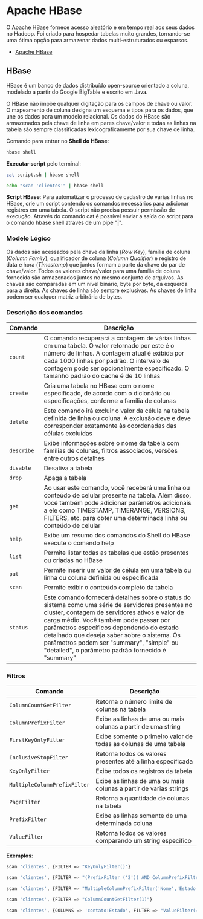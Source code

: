 # Apache HBase
O Apache HBase fornece acesso aleatório e em tempo real aos seus dados no Hadoop. Foi criado para hospedar tabelas muito grandes, tornando-se uma ótima opção para armazenar dados multi-estruturados ou esparsos.

- [Apache HBase](https://hbase.apache.org/book.html)

## HBase
HBase é um banco de dados distribuído open-source orientado a coluna, modelado a partir do Google BigTable e escrito em Java.

O HBase não impõe qualquer digitação para os campos de chave ou valor. O mapeamento de coluna designa um esquema e tipos para os dados, que une os dados para um modelo relacional. Os dados do HBase são armazenados pela chave de linha em pares
chave/valor e todas as linhas na tabela são sempre classificadas lexicograficamente por sua chave de linha.

Comando para entrar no **Shell do HBase**:
```sh
hbase shell
```

**Executar script** pelo terminal:
```sh
cat script.sh | hbase shell

echo "scan 'clientes'" | hbase shell
```

**Script HBase**: Para automatizar o processo de cadastro de varias linhas no HBase, crie um script contendo os comandos necessários para adicionar registros em uma tabela. O script não precisa possuir permissão de execução. Através do comando cat é possível enviar a saída do script para o comando hbase shell através de um pipe "|".

### Modelo Lógico
Os dados são acessados pela chave da linha (*Row Key*), família de coluna (*Column Family*), qualificador de coluna (*Column Qualifier*) e registro de data e hora (*Timestamp*) que juntos formam a parte da chave do par de chave/valor. Todos os valores chave/valor para uma família de coluna fornecida são armazenados juntos no mesmo conjunto de arquivos. As chaves são comparadas em um nível binário, byte por byte, da esquerda para a direita. As chaves de linha são sempre exclusivas. As chaves de linha podem ser qualquer matriz arbitrária de bytes.

### Descrição dos comandos

| Comando      | Descrição     |
| ------------ | ------------- |
| `count` | O comando recuperará a contagem de várias linhas em uma tabela. O valor retornado por este é o número de linhas. A contagem atual é exibida por cada 1000 linhas por padrão. O intervalo de contagem pode ser opcionalmente especificado. O tamanho padrão do cache é de 10 linhas |
| `create` | Cria uma tabela no HBase com o nome especificado, de acordo com o dicionário ou especificações, conforme a família de colunas |
| `delete` | Este comando irá excluir o valor da célula na tabela definida de linha ou coluna. A exclusão deve e deve corresponder exatamente às coordenadas das células excluídas |
| `describe` | Exibe informações sobre o nome da tabela com famílias de colunas, filtros associados, versões entre outros detalhes |
| `disable` | Desativa a tabela |
| `drop` | Apaga a tabela |
| `get` | Ao usar este comando, você receberá uma linha ou conteúdo de celular presente na tabela. Além disso, você também pode adicionar parâmetros adicionais a ele como TIMESTAMP, TIMERANGE, VERSIONS, FILTERS, etc. para obter uma determinada linha ou conteúdo de celular |
| `help` | Exibe um resumo dos comandos do Shell do HBase execute o comando help |
| `list` | Permite listar todas as tabelas que estão presentes ou criadas no HBase |
| `put` | Permite inserir um valor de célula em uma tabela ou linha ou coluna definida ou especificada |
| `scan` | Permite exibir o conteúdo completo da tabela |
| `status` | Este comando fornecerá detalhes sobre o status do sistema como uma série de servidores presentes no cluster, contagem de servidores ativos e valor de carga médio. Você também pode passar por parâmetros específicos dependendo do estado detalhado que deseja saber sobre o sistema. Os parâmetros podem ser "summary", "simple" ou "detailed", o parâmetro padrão fornecido é "summary" |

### Filtros

| Comando      | Descrição     |
| ------------ | ------------- |
| `ColumnCountGetFilter` | Retorna o número limite de colunas na tabela |
| `ColumnPrefixFilter` | Exibe as linhas de uma ou mais colunas a partir de uma string |
| `FirstKeyOnlyFilter` | Exibe somente o primeiro valor de todas as colunas de uma tabela |
| `InclusiveStopFilter` | Retorna todos os valores presentes até a linha especificada |
| `KeyOnlyFilter` | Exibe todos os registros da tabela |
| `MultipleColumnPrefixFilter` | Exibe as linhas de uma ou mais colunas a partir de varias strings |
| `PageFilter` | Retorna a quantidade de colunas na tabela |
| `PrefixFilter` | Exibe as linhas somente de uma determinada coluna |
| `ValueFilter` | Retorna todos os valores comparando um string especifico |

**Exemplos**:
```sh
scan 'clientes', {FILTER => "KeyOnlyFilter()"}

scan 'clientes', {FILTER => "(PrefixFilter ('2')) AND ColumnPrefixFilter('Estado')"}

scan 'clientes', {FILTER => "MultipleColumnPrefixFilter('Nome','Estado')"}

scan 'clientes', {FILTER => "ColumnCountGetFilter(1)"}

scan 'clientes', {COLUMNS => 'contato:Estado', FILTER => "ValueFilter(=,'binaryprefix:SP')"}
```